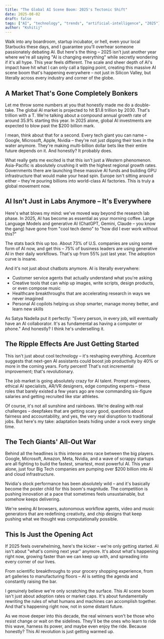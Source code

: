 ```yaml
---
title: "The Global AI Scene Boom: 2025's Tectonic Shift"
date: 2025-08-02
draft: false
tags: ["AI", "technology", "trends", "artificial-intelligence", "2025"]
author: "Kshitij"
---
```


Walk into any boardroom, startup incubator, or hell, even your local Starbucks these days, and I guarantee you'll overhear someone passionately debating AI. But here's the thing – 2025 isn't just another year where we're all saying "AI is changing everything" while secretly wondering if it's all hype. This year feels different. The scale and sheer depth of AI's impact have hit what I can only call a tipping point, creating this massive AI scene boom that's happening everywhere – not just in Silicon Valley, but literally across every industry and corner of the globe.

## A Market That's Gone Completely Bonkers

Let me throw some numbers at you that honestly made me do a double-take. The global AI market is projected to hit $1.8 trillion by 2030. That's trillion with a T. We're talking about a compound annual growth rate of around 35.9% starting this year. In 2025 alone, global AI investments are expected to blow past the $200 billion mark. 

I mean, think about that for a second. Every tech giant you can name – Google, Microsoft, Apple, Nvidia – they're not just dipping their toes in the water anymore. They're making multi-billion dollar bets like their entire future depends on it. And honestly? It probably does.

What really gets me excited is that this isn't just a Western phenomenon. Asia-Pacific is absolutely crushing it with the highest regional growth rates. Governments there are launching these massive AI funds and building GPU infrastructure that would make your head spin. Europe isn't sitting around either – they're pouring billions into world-class AI factories. This is truly a global movement now.

## AI Isn't Just in Labs Anymore – It's Everywhere

Here's what blows my mind: we've moved way beyond the research lab phase. In 2025, AI has become as essential as your morning coffee. Large Language Models and generative AI (ChatGPT, Gemini, Claude – you know the gang) have gone from "cool tech demo" to "how did I ever work without this?"

The stats back this up too. About 73% of U.S. companies are using some form of AI now, and get this – 75% of business leaders are using generative AI in their daily workflows. That's up from 55% just last year. The adoption curve is insane.

And it's not just about chatbots anymore. AI is literally everywhere:

- Customer service agents that actually understand what you're asking
- Creative tools that can whip up images, write scripts, design products, or even compose music
- Healthcare breakthroughs that are accelerating research in ways we never imagined
- Personal AI copilots helping us shop smarter, manage money better, and learn new skills

As Satya Nadella put it perfectly: "Every person, in every job, will eventually have an AI collaborator. It's as fundamental as having a computer or phone." And honestly? I think he's underselling it.

## The Ripple Effects Are Just Getting Started

This isn't just about cool technology – it's reshaping everything. Accenture suggests that next-gen AI assistants could boost job productivity by 40% or more in the coming years. Forty percent! That's not incremental improvement; that's revolutionary.

The job market is going absolutely crazy for AI talent. Prompt engineers, ethical AI specialists, AR/VR designers, edge computing experts – these roles that barely existed a few years ago are now commanding six-figure salaries and getting recruited like star athletes.

Of course, it's not all sunshine and rainbows. We're dealing with real challenges – deepfakes that are getting scary good, questions about fairness and accountability, and yes, the very real disruption to traditional jobs. But here's my take: adaptation beats hiding under a rock every single time.

## The Tech Giants' All-Out War

Behind all the headlines is this intense arms race between the big players. Google, Microsoft, Amazon, Meta, Nvidia, and a wave of scrappy startups are all fighting to build the fastest, smartest, most powerful AI. This year alone, just four Big Tech companies are pumping over $200 billion into AI and cloud infrastructure.

Nvidia's stock performance has been absolutely wild – and it's basically become the poster child for this boom's magnitude. The competition is pushing innovation at a pace that sometimes feels unsustainable, but somehow keeps delivering.

We're seeing AI browsers, autonomous workflow agents, video and music generators that are redefining creativity, and chip designs that keep pushing what we thought was computationally possible.

## This Is Just the Opening Act

If 2025 feels overwhelming, here's the kicker – we're only getting started. AI isn't about "what's coming next year" anymore. It's about what's happening right now, growing faster than we can keep up with, and spreading into every corner of our lives.

From scientific breakthroughs to your grocery shopping experience, from art galleries to manufacturing floors – AI is setting the agenda and constantly raising the bar.

I genuinely believe we're only scratching the surface. This AI scene boom isn't just about adoption rates or market caps. It's about fundamentally rewriting the rules of what humans and machines can accomplish together. And that's happening right now, not in some distant future.

As we move deeper into this decade, the real winners won't be those who resist change or wait on the sidelines. They'll be the ones who learn to ride this wave, harness its power, and maybe even enjoy the ride. Because honestly? This AI revolution is just getting warmed up.